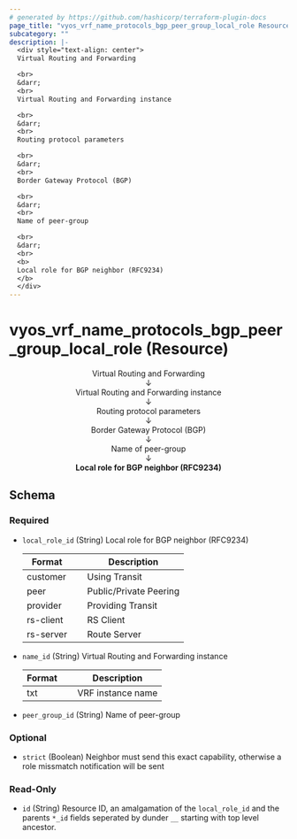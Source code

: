 ```yaml
---
# generated by https://github.com/hashicorp/terraform-plugin-docs
page_title: "vyos_vrf_name_protocols_bgp_peer_group_local_role Resource - vyos"
subcategory: ""
description: |-
  <div style="text-align: center">
  Virtual Routing and Forwarding

  <br>
  &darr;
  <br>
  Virtual Routing and Forwarding instance

  <br>
  &darr;
  <br>
  Routing protocol parameters

  <br>
  &darr;
  <br>
  Border Gateway Protocol (BGP)

  <br>
  &darr;
  <br>
  Name of peer-group

  <br>
  &darr;
  <br>
  <b>
  Local role for BGP neighbor (RFC9234)
  </b>
  </div>
---
```


# vyos_vrf_name_protocols_bgp_peer_group_local_role (Resource)

<div style="text-align: center">
Virtual Routing and Forwarding

<br>
&darr;
<br>
Virtual Routing and Forwarding instance

<br>
&darr;
<br>
Routing protocol parameters

<br>
&darr;
<br>
Border Gateway Protocol (BGP)

<br>
&darr;
<br>
Name of peer-group

<br>
&darr;
<br>
<b>
Local role for BGP neighbor (RFC9234)
</b>
</div>



<!-- schema generated by tfplugindocs -->
## Schema

### Required

- `local_role_id` (String) Local role for BGP neighbor (RFC9234)

    |  Format &emsp; | Description  |
    |----------|---------------|
    |  customer  &emsp; |  Using Transit  |
    |  peer  &emsp; |  Public/Private Peering  |
    |  provider  &emsp; |  Providing Transit  |
    |  rs-client  &emsp; |  RS Client  |
    |  rs-server  &emsp; |  Route Server  |
- `name_id` (String) Virtual Routing and Forwarding instance

    |  Format &emsp; | Description  |
    |----------|---------------|
    |  txt  &emsp; |  VRF instance name  |
- `peer_group_id` (String) Name of peer-group

### Optional

- `strict` (Boolean) Neighbor must send this exact capability, otherwise a role missmatch notification will be sent

### Read-Only

- `id` (String) Resource ID, an amalgamation of the `local_role_id` and the parents `*_id` fields seperated by dunder `__` starting with top level ancestor.
